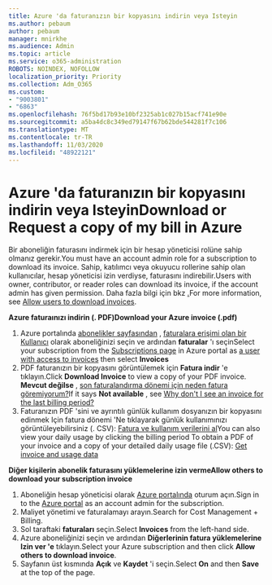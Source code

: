 ```yaml
---
title: Azure 'da faturanızın bir kopyasını indirin veya Isteyin
ms.author: pebaum
author: pebaum
manager: mnirkhe
ms.audience: Admin
ms.topic: article
ms.service: o365-administration
ROBOTS: NOINDEX, NOFOLLOW
localization_priority: Priority
ms.collection: Adm_O365
ms.custom:
- "9003801"
- "6863"
ms.openlocfilehash: 76f5bd17b93e10bf2325ab1c027b15acf741e90e
ms.sourcegitcommit: a5ba4dc8c349ed79147f67b62bde544281f7c106
ms.translationtype: MT
ms.contentlocale: tr-TR
ms.lasthandoff: 11/03/2020
ms.locfileid: "48922121"
---
```

# <a name="download-or-request-a-copy-of-my-bill-in-azure"></a><span data-ttu-id="10359-102">Azure 'da faturanızın bir kopyasını indirin veya Isteyin</span><span class="sxs-lookup"><span data-stu-id="10359-102">Download or Request a copy of my bill in Azure</span></span>

<span data-ttu-id="10359-103">Bir aboneliğin faturasını indirmek için bir hesap yöneticisi rolüne sahip olmanız gerekir.</span><span class="sxs-lookup"><span data-stu-id="10359-103">You must have an account admin role for a subscription to download its invoice.</span></span> <span data-ttu-id="10359-104">Sahip, katılımcı veya okuyucu rollerine sahip olan kullanıcılar, hesap yöneticisi izin verdiyse, faturasını indirebilir.</span><span class="sxs-lookup"><span data-stu-id="10359-104">Users with owner, contributor, or reader roles can download its invoice, if the account admin has given permission.</span></span> <span data-ttu-id="10359-105">Daha fazla bilgi için bkz [.](https://docs.microsoft.com/azure/cost-management-billing/manage/manage-billing-access#opt-in)</span><span class="sxs-lookup"><span data-stu-id="10359-105">For more information, see [Allow users to download invoices](https://docs.microsoft.com/azure/cost-management-billing/manage/manage-billing-access#opt-in).</span></span>

<span data-ttu-id="10359-106">**Azure faturaınızı indirin (. PDF)**</span><span class="sxs-lookup"><span data-stu-id="10359-106">**Download your Azure invoice (.pdf)**</span></span>

1. <span data-ttu-id="10359-107">Azure portalında [abonelikler sayfasından](https://portal.azure.com/#blade/Microsoft_Azure_Billing/SubscriptionsBlade) , [faturalara erişimi olan bir Kullanıcı](https://docs.microsoft.com/azure/cost-management-billing/manage/manage-billing-access?WT.mc_id=Portal-Microsoft_Azure_Support) olarak aboneliğinizi seçin ve ardından **faturalar** 'ı seçin</span><span class="sxs-lookup"><span data-stu-id="10359-107">Select your subscription from the [Subscriptions page](https://portal.azure.com/#blade/Microsoft_Azure_Billing/SubscriptionsBlade) in Azure portal as [a user with access to invoices](https://docs.microsoft.com/azure/cost-management-billing/manage/manage-billing-access?WT.mc_id=Portal-Microsoft_Azure_Support) then select **Invoices**</span></span>
2. <span data-ttu-id="10359-108">PDF faturanızın bir kopyasını görüntülemek için **Fatura indir** 'e tıklayın.</span><span class="sxs-lookup"><span data-stu-id="10359-108">Click **Download Invoice** to view a copy of your PDF invoice.</span></span> <span data-ttu-id="10359-109">**Mevcut değilse** , [son faturalandırma dönemi için neden fatura göremiyorum?](https://docs.microsoft.com/azure/cost-management-billing/manage/download-azure-invoice-daily-usage-date?WT.mc_id=Portal-Microsoft_Azure_Support#noinvoice)</span><span class="sxs-lookup"><span data-stu-id="10359-109">If it says **Not available** , see [Why don't I see an invoice for the last billing period?](https://docs.microsoft.com/azure/cost-management-billing/manage/download-azure-invoice-daily-usage-date?WT.mc_id=Portal-Microsoft_Azure_Support#noinvoice)</span></span>
3. <span data-ttu-id="10359-110">Faturanızın PDF 'sini ve ayrıntılı günlük kullanım dosyanızın bir kopyasını edinmek Için fatura dönemi 'Ne tıklayarak günlük kullanımınızı görüntüleyebilirsiniz (. CSV): [Fatura ve kullanım verilerini al](https://docs.microsoft.com/azure/cost-management-billing/manage/download-azure-invoice-daily-usage-date?WT.mc_id=Portal-Microsoft_Azure_Support)</span><span class="sxs-lookup"><span data-stu-id="10359-110">You can also view your daily usage by clicking the billing period To obtain a PDF of your invoice and a copy of your detailed daily usage file (.CSV): [Get invoice and usage data](https://docs.microsoft.com/azure/cost-management-billing/manage/download-azure-invoice-daily-usage-date?WT.mc_id=Portal-Microsoft_Azure_Support)</span></span>  

<span data-ttu-id="10359-111">**Diğer kişilerin abonelik faturasını yüklemelerine izin verme**</span><span class="sxs-lookup"><span data-stu-id="10359-111">**Allow others to download your subscription invoice**</span></span>

1. <span data-ttu-id="10359-112">Aboneliğin hesap yöneticisi olarak [Azure portalında](https://portal.azure.com/) oturum açın.</span><span class="sxs-lookup"><span data-stu-id="10359-112">Sign in to the [Azure portal](https://portal.azure.com/) as an account admin for the subscription.</span></span>
2. <span data-ttu-id="10359-113">Maliyet yönetimi ve faturalamayı arayın.</span><span class="sxs-lookup"><span data-stu-id="10359-113">Search for Cost Management + Billing.</span></span>
3. <span data-ttu-id="10359-114">Sol taraftaki **faturaları** seçin.</span><span class="sxs-lookup"><span data-stu-id="10359-114">Select **Invoices** from the left-hand side.</span></span>
4. <span data-ttu-id="10359-115">Azure aboneliğinizi seçin ve ardından **Diğerlerinin fatura yüklemelerine Izin ver 'e** tıklayın.</span><span class="sxs-lookup"><span data-stu-id="10359-115">Select your Azure subscription and then click **Allow others to download invoice**.</span></span>
5. <span data-ttu-id="10359-116">Sayfanın üst kısmında **Açık** ve **Kaydet** 'i seçin.</span><span class="sxs-lookup"><span data-stu-id="10359-116">Select **On** and then **Save** at the top of the page.</span></span>
